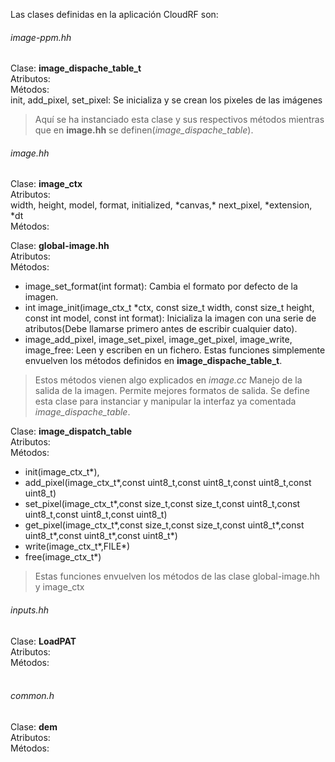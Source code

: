 Las clases definidas en la aplicación CloudRF son:

###### *image-ppm.hh*<br>
Clase: **image_dispache_table_t**<br>
Atributos:<br>
Métodos:<br>
init, add_pixel, set_pixel: Se inicializa y se crean los pixeles de las imágenes<br>

> Aquí se ha instanciado esta clase y sus respectivos métodos mientras que en **image.hh** se definen(*image_dispache_table*).

###### *image.hh*<br>

Clase: **image_ctx**<br>
Atributos:<br>
width, height, model, format, initialized, \*canvas,\* next_pixel, \*extension, \*dt<br>
Métodos:<br>

Clase: **global-image.hh**<br>
Atributos:<br>
Métodos:<br>
- image_set_format(int format): Cambia el formato por defecto de la imagen.<br>
- int image_init(image_ctx_t \*ctx, const size_t width, const size_t height, const int model, const int format): Inicializa la imagen con una serie de atributos(Debe llamarse primero antes de escribir cualquier dato).<br>
- image_add_pixel, image_set_pixel, image_get_pixel, image_write, image_free: Leen y escriben en un fichero. Estas funciones simplemente envuelven los métodos definidos en **image_dispache_table_t**.<br>
> Estos métodos vienen algo explicados en *image.cc*
> Manejo de la salida de la imagen. Permite mejores formatos de salida. Se define esta clase para instanciar y manipular la interfaz ya comentada *image_dispache_table*.

Clase: **image_dispatch_table**<br>
Atributos:<br>
Métodos:<br>
- init(image_ctx_t*), 
- add_pixel(image_ctx_t*,const uint8_t,const uint8_t,const uint8_t,const uint8_t)
- set_pixel(image_ctx_t*,const size_t,const size_t,const uint8_t,const uint8_t,const uint8_t,const uint8_t)
- get_pixel(image_ctx_t*,const size_t,const size_t,const uint8_t*,const uint8_t*,const uint8_t*,const uint8_t*)
- write(image_ctx_t*,FILE*)
- free(image_ctx_t*)
> Estas funciones envuelven los métodos de las clase global-image.hh y image_ctx
###### *inputs.hh*<br>
Clase: **LoadPAT**<br>
Atributos:<br>
Métodos:<br>
<br>

###### *common.h*<br>
Clase: **dem**<br>
Atributos:<br>
Métodos:<br>

